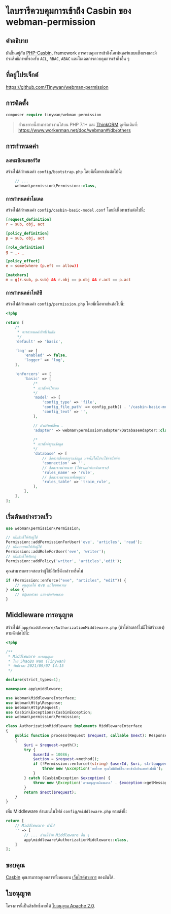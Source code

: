 # ไลบรารีควบคุมการเข้าถึง Casbin ของ webman-permission

## คำอธิบาย

มันขึ้นอยู่กับ [PHP-Casbin](https://github.com/php-casbin/php-casbin),  framework การควบคุมการเข้าถึงโอเพ่นซอร์แบบแข็งแรงและมีประสิทธิภาพที่รองรับ `ACL`, `RBAC`, `ABAC` และโมเดลการควบคุมการเข้าถึงอื่น ๆ

## ที่อยู่โปรเจ็กต์

https://github.com/Tinywan/webman-permission

## การติดตั้ง

```php
composer require tinywan/webman-permission
```
> ส่วนขยายนี้สามารถทำงานได้บน PHP 7.1+ และ [ThinkORM](https://www.kancloud.cn/manual/think-orm/1257998) ดูเพิ่มเติมที่: https://www.workerman.net/doc/webman#/db/others

## การกำหนดค่า

### ลงทะเบียนเซอร์วิส
สร้างไฟล์กำหนดค่า `config/bootstrap.php` โดยมีเนื้อหาเช่นต่อไปนี้:

```php
    // ...
    webman\permission\Permission::class,
```
### การกำหนดค่าโมเดล

สร้างไฟล์กำหนดค่า `config/casbin-basic-model.conf` โดยมีเนื้อหาเช่นต่อไปนี้:

```conf
[request_definition]
r = sub, obj, act

[policy_definition]
p = sub, obj, act

[role_definition]
g = _, _

[policy_effect]
e = some(where (p.eft == allow))

[matchers]
m = g(r.sub, p.sub) && r.obj == p.obj && r.act == p.act
```
### การกำหนดค่าโพลิซี

สร้างไฟล์กำหนดค่า `config/permission.php` โดยมีเนื้อหาเช่นต่อไปนี้:

```php
<?php

return [
    /*
     * การกำหนดค่าสิทธิ์เริ่มต้น
     */
    'default' => 'basic',

    'log' => [
        'enabled' => false,
        'logger' => 'log',
    ],

    'enforcers' => [
        'basic' => [
            /*
            * การตั้งค่าโมเดล
            */
            'model' => [
                'config_type' => 'file',
                'config_file_path' => config_path() . '/casbin-basic-model.conf',
                'config_text' => '',
            ],

            // ตัวปรับเปลี่ยน .
            'adapter' => webman\permission\adapter\DatabaseAdapter::class,

            /*
            * การตั้งค่าฐานข้อมูล
            */
            'database' => [
                // ชื่อการเชื่อมต่อฐานข้อมูล หากไม่ได้ใส่จะใช้ค่าเริ่มต้น
                'connection' => '',
                // ชื่อตารางนําหนาย (ไม่รวมคำนําหน้าตาราง)
                'rules_name' => 'rule',
                // ชื่อตารางนําหนายที่สมบูรณ์
                'rules_table' => 'train_rule',
            ],
        ],
    ],
];
```
## เริ่มต้นอย่างรวดเร็ว

```php
use webman\permission\Permission;

// เพิ่มสิทธิ์ให้กับผู้ใช้
Permission::addPermissionForUser('eve', 'articles', 'read');
// เพิ่มบทบาทให้กับผู้ใช้
Permission::addRoleForUser('eve', 'writer');
// เพิ่มสิทธิ์ให้กับกฎ
Permission::addPolicy('writer', 'articles','edit');
```

คุณสามารถตรวจสอบว่าผู้ใช้มีสิทธิ์ดังกล่าวหรือไม่

```php
if (Permission::enforce("eve", "articles", "edit")) {
    // อนุญาตให้ eve แก้ไขบทความ
} else {
    // ปฏิเสธคำขอ แสดงข้อผิดพลาด
}
````

## Middleware การอนุญาต

สร้างไฟล์ `app/middleware/AuthorizationMiddleware.php` (ถ้าโฟลเดอร์ไม่มีให้สร้างเอง) ตามดังต่อไปนี้:

```php
<?php

/**
 * Middleware การอนุญาต
 * โดย ShaoBo Wan (Tinywan)
 * วันที่เวลา 2021/09/07 14:15
 */

declare(strict_types=1);

namespace app\middleware;

use Webman\MiddlewareInterface;
use Webman\Http\Response;
use Webman\Http\Request;
use Casbin\Exceptions\CasbinException;
use webman\permission\Permission;

class AuthorizationMiddleware implements MiddlewareInterface
{
	public function process(Request $request, callable $next): Response
	{
		$uri = $request->path();
		try {
			$userId = 10086;
			$action = $request->method();
			if (!Permission::enforce((string) $userId, $uri, strtoupper($action))) {
				throw new \Exception('ขอโทษ คุณไม่มีสิทธิ์ในการเข้าถึงอินเทอร์เฟซนี้');
			}
		} catch (CasbinException $exception) {
			throw new \Exception('การอนุญาตผิดพลาด' . $exception->getMessage());
		}
		return $next($request);
	}
}
```

เพิ่ม Middleware ด้านบนในไฟล์ `config/middleware.php` ตามดังนี้:

```php
return [
    // Middleware ทั่วไป
    '' => [
        // ... ส่วนนี้ข้าม Middleware อื่น ๆ
        app\middleware\AuthorizationMiddleware::class,
    ]
];
```

## ขอบคุณ

[Casbin](https://github.com/php-casbin/php-casbin) คุณสามารถดูเอกสารทั้งหมดบน [เว็บไซต์ทางการ](https://casbin.org/) ของมันได้.

## ใบอนุญาต

โครงการนี้เป็นลิขสิทธิ์ภายใต้ [ใบอนุญาต Apache 2.0](LICENSE).
